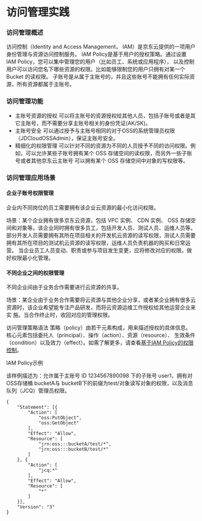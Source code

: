 # 访问管理实践
### 访问管理概述

访问控制（Identity and Access Management， IAM）是京东云提供的一项用户身份管理与资源访问控制服务。
IAM Policy是基于用户的授权策略。通过设置 IAM Policy，您可以集中管理您的用户（比如员工、系统或应用程序），
以及控制用户可以访问您名下哪些资源的权限。比如能够限制您的用户只拥有对某一个 Bucket 的读权限。
子账号是从属于主账号的，并且这些账号不能拥有任何实际资源，所有资源都属于主账号。

### 访问管理功能

- 主账号资源的授权
可以将主账号的资源授权给其他人员，包括子账号或者是其它主账号，而不需要分享主账号相关的身份凭证(AK/SK)。
- 主账号安全
可以通过授予与主账号相同的对于OSS的系统管理员权限（JDCloudOSSAdmin），保证主账号安全。
- 精细化的权限管理
可以针对不同的资源为不同的人员授予不同的访问权限。例如，可以允许某些子账号拥有某个 OSS 存储空间的读权限，而另外一些子账号或者其他京东云主账号
可以拥有某个 OSS 存储空间中对象的写权限等。

### 访问管理应用场景

#### 企业子账号权限管理

企业内不同岗位的员工需要拥有该企业云资源的最小化访问权限。

场景：某个企业拥有很多京东云资源，包括 VPC 实例、 CDN 实例、 OSS 存储空间和对象等。该企业同时拥有很多员工，包括开发人员、测试人员、运维人员等。
部分开发人员需要拥有其所在项目相关的开发机云资源的读写权限，测试人员需要拥有其所在项目的测试机云资源的读写权限，运维人员负责机器的购买和日常运营。
当企业员工人员变动、职责或参与项目发生变更，应将修改对应的权限，做好权限最小化管理。

####  不同企业之间的权限管理

不同企业间由于业务合作需要进行云资源的共享。

场景：某企业由于业务合作需要将云资源与其他企业分享，或者某企业拥有很多云资源时，该企业希望能专注产品研发，而将云资源运维工作授权给其他运营企业来实
施。当合作终止时，收回对应的管理权限。


访问管理策略语法
策略（policy）由若干元素构成，用来描述授权的具体信息。核心元素包括委托人（principal）、操作（action）、资源（resource）、
生效条件（condition）以及效力（effect）。如需了解更多，请查看[基于IAM Policy的权限控制](../../Operation-Guide/Access-Control/Access-Control-Base-On-IAM-Policy.md)。

IAM Policy示例

该样例描述为：允许属于主账号 ID 1234567890098 下的子账号 user1，拥有对OSS存储桶 bucketA与 bucketB下的前缀为test/对象读写对象的权限，以及消息队列（JCQ）管理员权限。
```
{
	"Statement": [{
		"Action": [
			"oss:PutObject",
			"oss:GetObject"
		],
		"Effect": "Allow",
		"Resource": [
			"jrn:oss:::bucketA/test/*",
			"jrn:oss:::bucketB/test/*"
		]
	}, {
		"Action": [
			"jcq:*"
		],
		"Effect": "Allow",
		"Resource": [
			"*"
		]
	}],
	"Version": "3"
}
```






